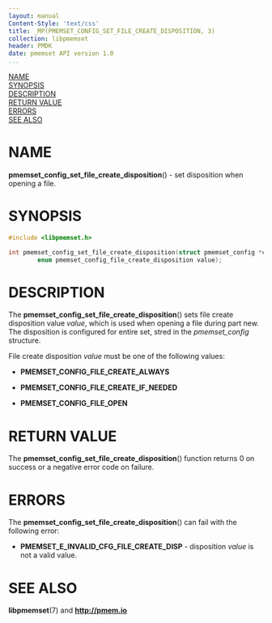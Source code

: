 ```yaml
---
layout: manual
Content-Style: 'text/css'
title: _MP(PMEMSET_CONFIG_SET_FILE_CREATE_DISPOSITION, 3)
collection: libpmemset
header: PMDK
date: pmemset API version 1.0
...
```


[comment]: <> (SPDX-License-Identifier: BSD-3-Clause)
[comment]: <> (Copyright 2020, Intel Corporation)

[comment]: <> (pmemset_config_set_file_create_disposition.3 -- man page for pmemset_config_set_file_create_disposition)

[NAME](#name)<br />
[SYNOPSIS](#synopsis)<br />
[DESCRIPTION](#description)<br />
[RETURN VALUE](#return-value)<br />
[ERRORS](#errors)<br />
[SEE ALSO](#see-also)<br />

# NAME #

**pmemset_config_set_file_create_disposition**() - set disposition when opening a file.

# SYNOPSIS #

```c
#include <libpmemset.h>

int pmemset_config_set_file_create_disposition(struct pmemset_config *cfg,
		enum pmemset_config_file_create_disposition value);
```

# DESCRIPTION #

The **pmemset_config_set_file_create_disposition**() sets file create disposition value *value*, which is used when opening a file during part new.
The disposition is configured for entire set, stred in the *pmemset_config* structure.

File create disposition *value* must be one of the following values:

 * **PMEMSET_CONFIG_FILE_CREATE_ALWAYS**

 * **PMEMSET_CONFIG_FILE_CREATE_IF_NEEDED**

 * **PMEMSET_CONFIG_FILE_OPEN**

# RETURN VALUE

The **pmemset_config_set_file_create_disposition**() function returns 0 on success or a negative error code on failure.

# ERRORS #

The **pmemset_config_set_file_create_disposition**() can fail with the following error:

* **PMEMSET_E_INVALID_CFG_FILE_CREATE_DISP** - disposition *value* is not a valid value.

# SEE ALSO #

**libpmemset**(7) and **<http://pmem.io>**
